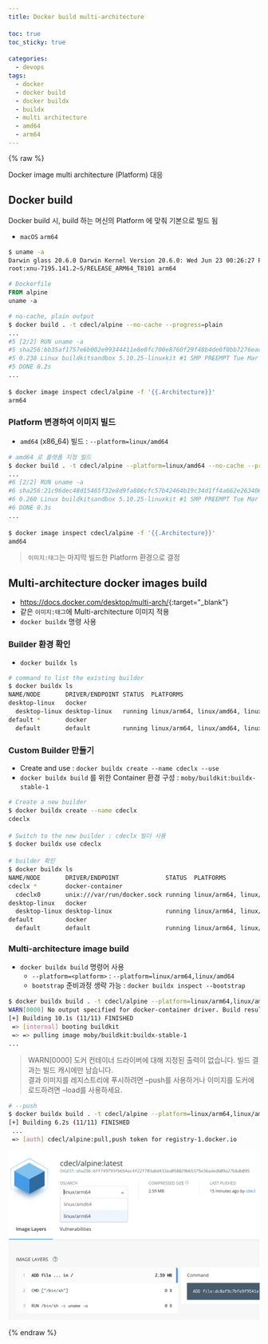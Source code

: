 ```yaml
---
title: Docker build multi-architecture

toc: true
toc_sticky: true

categories:
  - devops
tags:
  - docker
  - docker build
  - docker buildx
  - buildx 
  - multi architecture
  - amd64
  - arm64
---
```


{% raw %}

Docker image multi architecture (Platform) 대응 

## Docker build
Docker build 시, build 하는 머신의 Platform 에 맞춰 기본으로 빌드 됨 

- `macOS` `arm64`

```sh
$ uname -a
Darwin glass 20.6.0 Darwin Kernel Version 20.6.0: Wed Jun 23 00:26:27 PDT 2021; \
root:xnu-7195.141.2~5/RELEASE_ARM64_T8101 arm64
```

```dockerfile
# Dockerfile
FROM alpine
uname -a 
```

```sh
# no-cache, plain output
$ docker build . -t cdecl/alpine --no-cache --progress=plain
...
#5 [2/2] RUN uname -a
#5 sha256:bb35af1757e6b002e99344411e8e8fc700e8760f29f48b4de0f0bb7276ead75d
#5 0.238 Linux buildkitsandbox 5.10.25-linuxkit #1 SMP PREEMPT Tue Mar 23 09:24:45 UTC 2021 aarch64 Linux
#5 DONE 0.2s
...

$ docker image inspect cdecl/alpine -f '{{.Architecture}}'
arm64
```

### Platform 변경하여 이미지 빌드 
- `amd64` (x86_64) 빌드 : `--platform=linux/amd64`

```sh
# amd64 로 플랫폼 지정 빌드 
$ docker build . -t cdecl/alpine --platform=linux/amd64 --no-cache --progress=plain
...
#6 [2/2] RUN uname -a
#6 sha256:21c96dec48d15465f32e8d9fa806cfc57b42464b19c34d1ff4a662e263406f79
#6 0.260 Linux buildkitsandbox 5.10.25-linuxkit #1 SMP PREEMPT Tue Mar 23 09:24:45 UTC 2021 x86_64 Linux
#6 DONE 0.3s
...

$ docker image inspect cdecl/alpine -f '{{.Architecture}}'
amd64
```

> `이미지:태그`는 마지막 빌드한 Platform 환경으로 결정  

## Multi-architecture docker images build
- <https://docs.docker.com/desktop/multi-arch/>{:target="_blank"}
- 같은 `이미지:태그`에 Multi-architecture 이미지 적용  
- `docker buildx` 명령 사용 

### Builder 환경 확인
- `docker buildx ls`  

```sh
# command to list the existing builder
$ docker buildx ls
NAME/NODE       DRIVER/ENDPOINT STATUS  PLATFORMS
desktop-linux   docker
  desktop-linux desktop-linux   running linux/arm64, linux/amd64, linux/riscv64, linux/ppc64le, linux/s390x, linux/386, linux/arm/v7, linux/arm/v6
default *       docker
  default       default         running linux/arm64, linux/amd64, linux/riscv64, linux/ppc64le, linux/s390x, linux/386, linux/arm/v7, linux/arm/v6
```

### Custom Builder 만들기 
- Create and use : `docker buildx create --name cdeclx --use`
- `docker buildx build` 를 위한 Container 환경 구성 : `moby/buildkit:buildx-stable-1`

```sh
# Create a new builder
$ docker buildx create --name cdeclx
cdeclx

# Switch to the new builder : cdeclx 빌더 사용
$ docker buildx use cdeclx

# builder 확인 
$ docker buildx ls
NAME/NODE       DRIVER/ENDPOINT             STATUS  PLATFORMS
cdeclx *        docker-container
  cdeclx0       unix:///var/run/docker.sock running linux/arm64, linux/amd64, linux/riscv64, linux/ppc64le, linux/s390x, linux/386, linux/mips64le, linux/mips64, linux/arm/v7, linux/arm/v6
desktop-linux   docker
  desktop-linux desktop-linux               running linux/arm64, linux/amd64, linux/riscv64, linux/ppc64le, linux/s390x, linux/386, linux/arm/v7, linux/arm/v6
default         docker
  default       default                     running linux/arm64, linux/amd64, linux/riscv64, linux/ppc64le, linux/s390x, linux/386, linux/arm/v7, linux/arm/v6
```

### Multi-architecture image build 
- `docker buildx build` 명령어 사용 
  - `--platform=<platform>` : `--platform=linux/arm64,linux/amd64`
  - `bootstrap` 준비과정 생략 가능 : `docker buildx inspect --bootstrap`

```sh
$ docker buildx build . -t cdecl/alpine --platform=linux/arm64,linux/amd64
WARN[0000] No output specified for docker-container driver. Build result will only remain in the build cache. To push result image into registry use --push or to load image into docker use --load
[+] Building 10.1s (11/11) FINISHED
 => [internal] booting buildkit                                                                                                                 3.9s
 => => pulling image moby/buildkit:buildx-stable-1
...
```

> WARN[0000] 도커 컨테이너 드라이버에 대해 지정된 출력이 없습니다. 빌드 결과는 빌드 캐시에만 남습니다.  
> 결과 이미지를 레지스트리에 푸시하려면 –push를 사용하거나 이미지를 도커에 로드하려면 –load를 사용하세요.

```sh
# --push
$ docker buildx build . -t cdecl/alpine --platform=linux/arm64,linux/amd64 --push
[+] Building 6.2s (11/11) FINISHED
 ...
 => [auth] cdecl/alpine:pull,push token for registry-1.docker.io
```

![](/images/2021-08-31-16-15-41.png)

{% endraw %}
